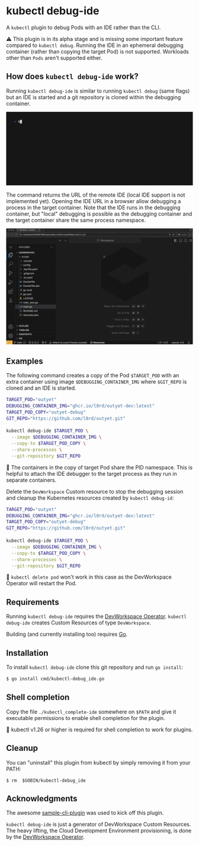 # kubectl debug-ide

A `kubectl` plugin to debug Pods with an IDE rather than the CLI.

:warning: This plugin is in its alpha stage and is missing some important feature compared to `kubectl debug`. Running
the IDE in an ephemeral debugging container (rather than copying the target Pod) is not supported. Workloads other than
`Pods` aren't supported either.

## How does `kubectl debug-ide` work?

Running `kubectl debug-ide` is similar to running `kubectl debug` (same flags) but an IDE is started and a git
repository is cloned within the debugging container.

![kubectl debug-ide in action](img/demo.gif)

The command returns the URL of the remote IDE (local IDE support is not implemented yet). Opening the IDE URL in a 
browser allow debugging a process in the target container. Note that the IDE runs in the debugging container, but
"local" debugging is possible as the debugging container and the target container share the same process namespace.

![debugging using an IDE](img/outyet-debug.gif)

## Examples

The following command creates a copy of the Pod `$TARGET_POD` with an extra container using image
`$DEBUGGING_CONTAINER_IMG` where `$GIT_REPO` is cloned and an IDE is started. 

```sh
TARGET_POD="outyet"
DEBUGGING_CONTAINER_IMG="ghcr.io/l0rd/outyet-dev:latest"
TARGET_POD_COPY="outyet-debug"
GIT_REPO="https://github.com/l0rd/outyet.git"

kubectl debug-ide $TARGET_POD \
  --image $DEBUGGING_CONTAINER_IMG \
  --copy-to $TARGET_POD_COPY \
  --share-processes \
  --git-repository $GIT_REPO
```

:mega: The containers in the copy of target Pod share the PID namespace. This is helpful to attach the IDE debugger to
the target process as they run in separate containers.

Delete the `DevWorkspace` Custom resource to stop the debugging session and cleanup the Kubernetes resources created by 
`kubectl debug-id`:

```sh
TARGET_POD="outyet"
DEBUGGING_CONTAINER_IMG="ghcr.io/l0rd/outyet-dev:latest"
TARGET_POD_COPY="outyet-debug"
GIT_REPO="https://github.com/l0rd/outyet.git"

kubectl debug-ide $TARGET_POD \
  --image $DEBUGGING_CONTAINER_IMG \
  --copy-to $TARGET_POD_COPY \
  --share-processes \
  --git-repository $GIT_REPO
```

:mega: `kubectl delete pod` won't work in this case as the DevWorkspace Operator will restart the Pod.

## Requirements

Running `kubectl debug-ide` requires the [DevWorkspace Operator](https://github.com/devfile/devworkspace-operator/tree/main).
`kubectl debug-ide` creates Custom Resources of type `DevWorkspace`.

Building (and currently installing too) requires [Go](https://go.dev/dl/).

## Installation

To install `kubectl debug-ide` clone this git repository and run `go install`:  

```sh
$ go install cmd/kubectl-debug_ide.go
```

## Shell completion

Copy the file `./kubectl_complete-ide` somewhere on `$PATH` and give it executable permissions to enable shell
completion for the plugin.

:mega: kubectl v1.26 or higher is required for shell completion to work for plugins.

## Cleanup

You can "uninstall" this plugin from kubectl by simply removing it from your PATH:

    $ rm  $GOBIN/kubectl-debug_ide

## Acknowledgments

The awesome [sample-cli-plugin](https://github.com/kubernetes/sample-cli-plugin) was used to kick off this plugin.

`kubectl debug-ide` is just a generator of DevWorkspace Custom Resources. The heavy lifting, the Cloud Development
Environment provisioning, is done by the [DevWorkspace Operator](https://github.com/devfile/devworkspace-operator).
